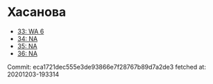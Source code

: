 # Хасанова
- [33: WA 6](33.md)
- [34: NA](34.md)
- [35: NA](35.md)
- [36: NA](36.md)

Commit: eca1721dec555e3de93866e7f28767b89d7a2de3
 fetched at: 20201203-193314
